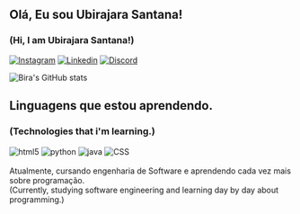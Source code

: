 
## Olá, Eu sou Ubirajara Santana!
### (Hi, I am Ubirajara Santana!)
[![Instagram](https://img.shields.io/badge/Instagram-E4405F?style=for-the-badge&logo=instagram&logoColor=white)](https://www.instagram.com/bir4_s2/) 
[![Linkedin](https://img.shields.io/badge/LinkedIn-0077B5?style=for-the-badge&logo=linkedin&logoColor=white)](https://www.linkedin.com/in/ubirajara-santana-júnior-52309424b/)
[![Discord](https://img.shields.io/badge/Discord-7289DA?style=for-the-badge&logo=discord&logoColor=white)](https://discord.com/channels/@me)

![Bira's GitHub stats](https://github-readme-stats.vercel.app/api?username=devbira&show_icons=true&theme=outrun)

## Linguagens que estou aprendendo.
### (Technologies that i'm learning.)

<div style="display: inline block">
<img align="center" alt="html5" src="https://img.shields.io/badge/HTML-239120?style=for-the-badge&logo=html5&logoColor=white">
<img align="center" alt="python" src="https://img.shields.io/badge/Python-3776AB?style=for-the-badge&logo=python&logoColor=white">
<img align="center" alt="java" src="https://img.shields.io/badge/Java-ED8B00?style=for-the-badge&logo=java&logoColor=white">
<img align="center" alt="CSS" src="https://img.shields.io/badge/CSS3-1572B6?style=for-the-badge&logo=css3&logoColor=white"/>
</div><br/>
Atualmente, cursando engenharia de Software e aprendendo cada vez mais sobre programação.<br/>
(Currently, studying software engineering and learning day by day about programming.)
